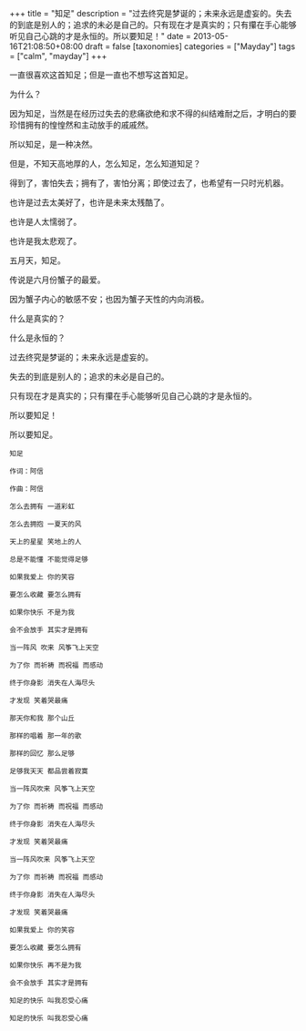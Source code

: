 +++
title = "知足"
description = "过去终究是梦诞的；未来永远是虚妄的。失去的到底是别人的；追求的未必是自己的。只有现在才是真实的；只有攥在手心能够听见自己心跳的才是永恒的。所以要知足！"
date = 2013-05-16T21:08:50+08:00
draft = false
[taxonomies]
categories =  ["Mayday"]
tags = ["calm", "mayday"]
+++

一直很喜欢这首知足；但是一直也不想写这首知足。

为什么？

因为知足，当然是在经历过失去的悲痛欲绝和求不得的纠结难耐之后，才明白的要珍惜拥有的惶惶然和主动放手的戚戚然。

所以知足，是一种决然。

但是，不知天高地厚的人，怎么知足，怎么知道知足？

得到了，害怕失去；拥有了，害怕分离；即使过去了，也希望有一只时光机器。

也许是过去太美好了，也许是未来太残酷了。

也许是人太懦弱了。

也许是我太悲观了。

五月天，知足。

传说是六月份蟹子的最爱。

因为蟹子内心的敏感不安；也因为蟹子天性的内向消极。

什么是真实的？

什么是永恒的？

过去终究是梦诞的；未来永远是虚妄的。

失去的到底是别人的；追求的未必是自己的。

只有现在才是真实的；只有攥在手心能够听见自己心跳的才是永恒的。

所以要知足！

所以要知足。

```
知足

作词：阿信

作曲：阿信

怎么去拥有 一道彩虹 

怎么去拥抱 一夏天的风 

天上的星星 笑地上的人 

总是不能懂 不能觉得足够 

如果我爱上 你的笑容 

要怎么收藏 要怎么拥有 

如果你快乐 不是为我 

会不会放手 其实才是拥有 

当一阵风 吹来 风筝飞上天空 

为了你 而祈祷 而祝福 而感动 

终于你身影 消失在人海尽头 

才发现 笑着哭最痛 

那天你和我 那个山丘 

那样的唱着 那一年的歌 

那样的回忆 那么足够 

足够我天天 都品尝着寂寞 

当一阵风吹来 风筝飞上天空 

为了你 而祈祷 而祝福 而感动 

终于你身影 消失在人海尽头 

才发现 笑着哭最痛 

当一阵风吹来 风筝飞上天空 

为了你 而祈祷 而祝福 而感动 

终于你身影 消失在人海尽头 

才发现 笑着哭最痛 

如果我爱上 你的笑容 

要怎么收藏 要怎么拥有 

如果你快乐 再不是为我 

会不会放手 其实才是拥有 

知足的快乐 叫我忍受心痛 

知足的快乐 叫我忍受心痛
```
